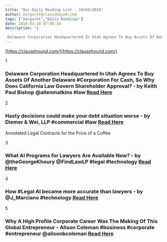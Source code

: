 ```yaml
---
title: "Our Daily Reading List - 10/03/2018"
author: margaret@clausehound.com
tags: ["margaret","Daily Readings"]
date: 2018-03-10 07:08:54
description: "1

 Delaware Corporation Headquartered In Utah Agrees To Buy Assets Of Another Delaware #Corporation For Cash, So Why Does California Law Govern Shareholder Approval? - by Keith Paul Bishop @allenm..."
---
```


[https://clausehound.com/](https://clausehound.com/)

1

###  Delaware Corporation Headquartered In Utah Agrees To Buy Assets Of Another Delaware #Corporation For Cash, So Why Does California Law Govern Shareholder Approval? - by Keith Paul Bishop @allenmatkins #law [Read Here](https://www.calcorporatelaw.com/delaware-corporation-headquartered-in-utah-agrees-to-buy-assets-of-another-delaware-corporation-for-cash-so-why-does-california-law-govern-shareholder-approval)

 

2

###  Hasty decisions could make your debt situation worse - by Diemer & Wei, LLP #commercial #law [Read Here](http://www.diemerwhitman.com/blog/2018/02/hasty-decisions-could-make-your-debt-situation-worse.shtml)

Annotated Legal Contracts
for the Price of a Coffee

3

###  What AI Programs for Lawyers Are Available Now? - by @theGeorgeKhoury @FindLawLP #legal #technology [Read Here](http://blogs.findlaw.com/technologist/2018/02/what-ai-programs-for-lawyers-are-available-now.html)

 

4

###  How #Legal AI became more accurate than lawyers - by @J_Marciano #technology [Read Here](https://www.technative.io/how-legal-ai-became-more-accurate-than-lawyers/)

 

5

###  Why A High Profile Corporate Career Was The Making Of This Global Entrepreneur - Alison Coleman #business #corporate #entrepreneur @alisonbcoleman [Read Here](https://www.forbes.com/sites/alisoncoleman/2018/03/01/why-a-high-profile-corporate-career-was-the-making-of-this-global-entrepreneur/#2fc3be5bb889)

 